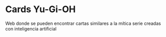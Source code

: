 # Cards Yu-Gi-OH

Web donde se pueden encontrar cartas similares 
a la mítica serie creadas con inteligencia artificial
